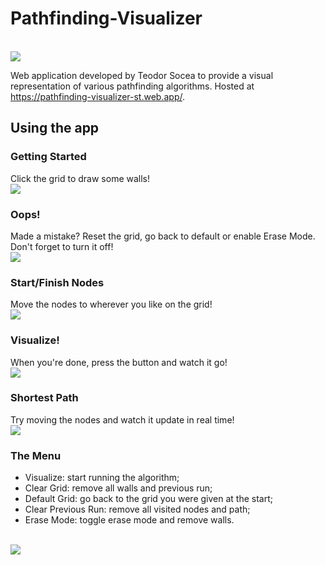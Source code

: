 # Pathfinding-Visualizer
</br>
<img src="https://i.imgur.com/76xoKrJ.png"></img>
 
 Web application developed by Teodor Socea to provide a visual representation of various pathfinding algorithms.
Hosted at https://pathfinding-visualizer-st.web.app/.

## Using the app

### Getting Started
Click the grid to draw some walls!
<br>
<img src="https://media.giphy.com/media/GQyYVmKQuBS8CqoHYZ/giphy.gif"><img>
### Oops!
Made a mistake? Reset the grid, go back to default or enable Erase Mode. Don't forget to turn it off!
<br>
<img src="https://media.giphy.com/media/7ym3c5QgIIDsUb8QIm/giphy.gif"><img>
### Start/Finish Nodes
Move the nodes to wherever you like on the grid!
<br>
<img src="https://media.giphy.com/media/hnevaLU8Y2G8P5tQoz/giphy.gif"></img>
### Visualize!
When you're done, press the button and watch it go!
<br>
<img src="https://media.giphy.com/media/m9WYeGY4jf9kxK2pG5/giphy.gif"></img>
### Shortest Path
Try moving the nodes and watch it update in real time!
<br>
<img src="https://media.giphy.com/media/69cLvntCKaL6WrUT4I/giphy.gif"></img>
### The Menu
- Visualize: start running the algorithm;
- Clear Grid: remove all walls and previous run;
- Default Grid: go back to the grid you were given at the start;
- Clear Previous Run: remove all visited nodes and path;
- Erase Mode: toggle erase mode and remove walls.
<br>
<img src="https://i.imgur.com/Kj8lhgP.png"></img>

